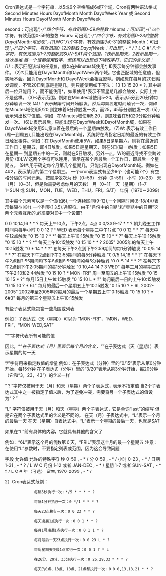 Cron表达式是一个字符串，以5或6个空格隔成6或7个域，Cron有两种语法格式  
Second Minutes Hours DayofMonth Month DayofWeek Year 或
Second Minutes Hours DayofMonth Month DayofWeek

second：可出现“,-*/”四个字符，有效范围0-59的整数
minutes：可出现",-*/"四个字符，有效范围0-59的整数
Hours: 可出现“,-*/”四个字符，有效范围0-23的整数
DayofMonth:可出现“,-*/?LWC”八个字符，有效范围为0-31的整数
Month：可出现",-*/"四个字符，有效范围0-12的整数
DayofWeek：可出现", - * / ? L C #"八个字符，有效范围为1-7的整数或SUN-SAT两个范围。1表示星期天，2表示星期一， 依次类推
每一个域都使用数字，但还可以出现如下特殊字符，它们的含义是：
(1)*：表示匹配该域的任意值，假如在Minutes域使用*, 即表示每分钟都会触发事件。
(2)?:只能用在DayofMonth和DayofWeek两个域。它也匹配域的任意值，但实际不会。因为DayofMonth和 DayofWeek会相互影响。例如想在每月的20日触发调度，不管20日到底是星期几，则只能使用如下写法： 13 13 15 20 * ?, 其中最后一位只能用？，而不能使用*，如果使用*表示不管星期几都会触发，实际上并不是这样。
(3)-:表示范围，例如在Minutes域使用5-20，表示从5分到20分钟每分钟触发一次
(4)/：表示起始时间开始触发，然后每隔固定时间触发一次，例如在Minutes域使用5/20,则意味着5分钟触发一次，而25，45等分别触发一次.
(5),:表示列出枚举值值。例如：在Minutes域使用5,20，则意味着在5和20分每分钟触发一次。
(6)L:表示最后，只能出现在DayofWeek和DayofMonth域，如果在DayofWeek域使用5L,意味着在最后的一个星期四触发。
(7)W: 表示有效工作日(周一到周五),只能出现在DayofMonth域，系统将在离指定日期的最近的有效工作日触发事件。例如：在 DayofMonth使用5W，如果5日是星期六，则将在最近的工作日：星期五，即4日触发。如果5日是星期天，则在6日(周一)触发；如果5日在星期一 到星期五中的一天，则就在5日触发。另外一点，W的最近寻找不会跨过月份
(8)LW:这两个字符可以连用，表示在某个月最后一个工作日，即最后一个星期五。
(9)#:用于确定每个月第几个星期几，只能出现在DayofMonth域。例如在4#2，表示某月的第二个星期三。
一个cron表达式有至少6个（也可能7个）有空格分隔的时间元素。
按顺序依次为
秒（0~59）
分钟（0~59）
小时（0~23）
天（月）（0~31，但是你需要考虑你月的天数）
月（0~11）
天（星期）（1~7 1=SUN 或 SUN，MON，TUE，WED，THU，FRI，SAT）
年份（1970－2099）

其中每个元素可以是一个值(如6),一个连续区间(9-12),一个间隔时间(8-18/4)(/表示每隔4小时),一个列表(1,3,5),通配符。由于"月份中的日期"和"星期中的日期"这两个元素互斥的,必须要对其中一个设置?

0 0 10,14,16 * * ? 每天上午10点，下午2点，4点
0 0/30 9-17 * * ? 朝九晚五工作时间内每半小时
0 0 12 ? * WED 表示每个星期三中午12点
"0 0 12 * * ?" 每天中午12点触发
"0 15 10 ? * *" 每天上午10:15触发
"0 15 10 * * ?" 每天上午10:15触发
"0 15 10 * * ? *" 每天上午10:15触发
"0 15 10 * * ? 2005" 2005年的每天上午10:15触发
"0 * 14 * * ?" 在每天下午2点到下午2:59期间的每1分钟触发
"0 0/5 14 * * ?" 在每天下午2点到下午2:55期间的每5分钟触发
"0 0/5 14,18 * * ?" 在每天下午2点到2:55期间和下午6点到6:55期间的每5分钟触发
"0 0-5 14 * * ?" 在每天下午2点到下午2:05期间的每1分钟触发
"0 10,44 14 ? 3 WED" 每年三月的星期三的下午2:10和2:44触发
"0 15 10 ? * MON-FRI" 周一至周五的上午10:15触发
"0 15 10 15 * ?" 每月15日上午10:15触发
"0 15 10 L * ?" 每月最后一日的上午10:15触发
"0 15 10 ? * 6L" 每月的最后一个星期五上午10:15触发
"0 15 10 ? * 6L 2002-2005" 2002年至2005年的每月的最后一个星期五上午10:15触发
"0 15 10 ? * 6#3" 每月的第三个星期五上午10:15触发


有些子表达式能包含一些范围或列表

例如：子表达式（天（星期））可以为 “MON-FRI”，“MON，WED，FRI”，“MON-WED,SAT”

“*”字符代表所有可能的值

因此，“*”在子表达式（月）里表示每个月的含义，“*”在子表达式（天（星期））表示星期的每一天


“/”字符用来指定数值的增量
例如：在子表达式（分钟）里的“0/15”表示从第0分钟开始，每15分钟
在子表达式（分钟）里的“3/20”表示从第3分钟开始，每20分钟（它和“3，23，43”）的含义一样


“？”字符仅被用于天（月）和天（星期）两个子表达式，表示不指定值
当2个子表达式其中之一被指定了值以后，为了避免冲突，需要将另一个子表达式的值设为“？”

“L” 字符仅被用于天（月）和天（星期）两个子表达式，它是单词“last”的缩写
但是它在两个子表达式里的含义是不同的。
在天（月）子表达式中，“L”表示一个月的最后一天
在天（星期）自表达式中，“L”表示一个星期的最后一天，也就是SAT

如果在“L”前有具体的内容，它就具有其他的含义了

例如：“6L”表示这个月的倒数第６天，“FRIL”表示这个月的最一个星期五
注意：在使用“L”参数时，不要指定列表或范围，因为这会导致问题

字段 允许值 允许的特殊字符
秒 0-59 , - * /
分 0-59 , - * /
小时 0-23 , - * /
日期 1-31 , - * ? / L W C
月份 1-12 或者 JAN-DEC , - * /
星期 1-7 或者 SUN-SAT , - * ? / L C #
年（可选） 留空, 1970-2099 , - * /

 

 

2）Cron表达式范例：

                 每隔5秒执行一次：*/5 * * * * ?

                 每隔1分钟执行一次：0 */1 * * * ?

                 每天23点执行一次：0 0 23 * * ?

                 每天凌晨1点执行一次：0 0 1 * * ?

                 每月1号凌晨1点执行一次：0 0 1 1 * ?

                 每月最后一天23点执行一次：0 0 23 L * ?

                 每周星期天凌晨1点实行一次：0 0 1 ? * L

                 在26分、29分、33分执行一次：0 26,29,33 * * * ?

                 每天的0点、13点、18点、21点都执行一次：0 0 0,13,18,21 * * ?